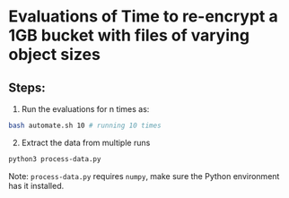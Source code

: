 # Evaluations of Time to re-encrypt a 1GB bucket with files of varying object sizes

## Steps:

1. Run the evaluations for n times as: 

```bash
bash automate.sh 10 # running 10 times
```

2. Extract the data from multiple runs

```bash
python3 process-data.py
```

Note: `process-data.py` requires `numpy`, make sure the Python environment has it installed.

